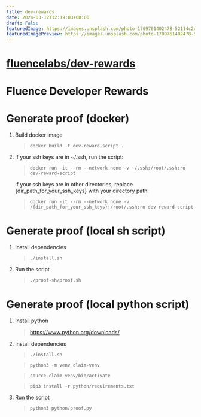 ```yaml
---
title: dev-rewards
date: 2024-03-12T12:19:03+08:00
draft: False
featuredImage: https://images.unsplash.com/photo-1709761402478-52114c2df7b4?ixid=M3w0NjAwMjJ8MHwxfHJhbmRvbXx8fHx8fHx8fDE3MTAyMTcwNDV8&ixlib=rb-4.0.3
featuredImagePreview: https://images.unsplash.com/photo-1709761402478-52114c2df7b4?ixid=M3w0NjAwMjJ8MHwxfHJhbmRvbXx8fHx8fHx8fDE3MTAyMTcwNDV8&ixlib=rb-4.0.3
---
```


# [fluencelabs/dev-rewards](https://github.com/fluencelabs/dev-rewards)

# Fluence Developer Rewards

# Generate proof (docker)

1. Build docker image

   > `docker build -t dev-reward-script .`

2. If your ssh keys are in ~/.ssh, run the script:

   > `docker run -it --rm --network none -v ~/.ssh:/root/.ssh:ro dev-reward-script`

   If your ssh keys are in other directories, replace
   {dir_path_for_your_ssh_keys} with your directory path:

   > `docker run -it --rm --network none -v /{dir_path_for_your_ssh_keys}:/root/.ssh:ro dev-reward-script`

# Generate proof (local sh script)

1. Install dependencies

   > `./install.sh`

2. Run the script

   > `./proof-sh/proof.sh`

# Generate proof (local python script)

1. Install python

   > https://www.python.org/downloads/

2. Install dependencies

   > `./install.sh`

   > `python3 -m venv claim-venv`

   > `source claim-venv/bin/activate`

   > `pip3 install -r python/requirements.txt`

3. Run the script

   > `python3 python/proof.py`
